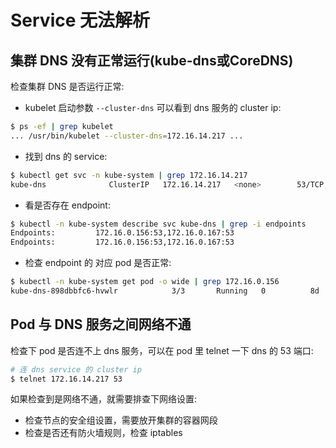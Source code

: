 # Service 无法解析

## 集群 DNS 没有正常运行\(kube-dns或CoreDNS\)

检查集群 DNS 是否运行正常:

* kubelet 启动参数 `--cluster-dns` 可以看到 dns 服务的 cluster ip:

```bash
$ ps -ef | grep kubelet
... /usr/bin/kubelet --cluster-dns=172.16.14.217 ...
```

* 找到 dns 的 service:

```bash
$ kubectl get svc -n kube-system | grep 172.16.14.217
kube-dns              ClusterIP   172.16.14.217   <none>        53/TCP,53/UDP              47d
```

* 看是否存在 endpoint:

```bash
$ kubectl -n kube-system describe svc kube-dns | grep -i endpoints
Endpoints:         172.16.0.156:53,172.16.0.167:53
Endpoints:         172.16.0.156:53,172.16.0.167:53
```

* 检查 endpoint 的 对应 pod 是否正常:

```bash
$ kubectl -n kube-system get pod -o wide | grep 172.16.0.156
kube-dns-898dbbfc6-hvwlr            3/3       Running   0          8d        172.16.0.156   10.0.0.3
```

## Pod 与 DNS 服务之间网络不通

检查下 pod 是否连不上 dns 服务，可以在 pod 里 telnet 一下 dns 的 53 端口:

```bash
# 连 dns service 的 cluster ip
$ telnet 172.16.14.217 53
```

如果检查到是网络不通，就需要排查下网络设置:

* 检查节点的安全组设置，需要放开集群的容器网段
* 检查是否还有防火墙规则，检查 iptables
